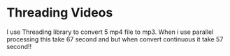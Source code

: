 # Threading Videos

I use Threading library to convert 5 mp4 file to mp3. When i use parallel processing this take 67 second and but when convert continuous it take 57 second!!
